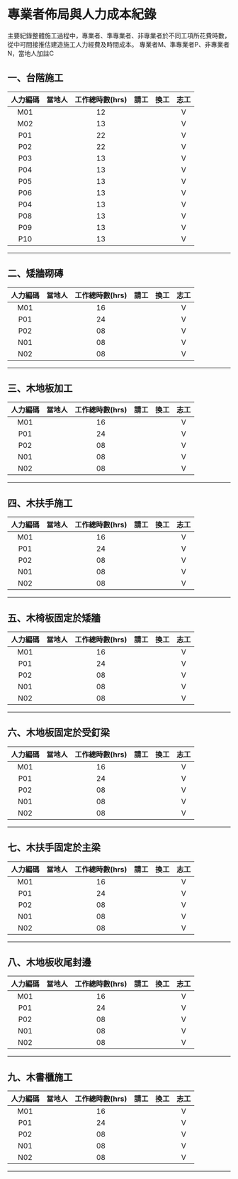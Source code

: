 # 專業者佈局與人力成本紀錄 
主要紀錄整體施工過程中，專業者、準專業者、非專業者於不同工項所花費時數，從中可間接推估建造施工人力經費及時間成本。
專業者M、準專業者P、非專業者N，當地人加註C

## 一、台階施工
|人力編碼|當地人|工作總時數(hrs)|請工|換工|志工|
|:-:|:-:|:-:|:-:|:-:|:-:|
|M01 |   |12   |   |   |V   |
|M02 |   |13   |   |   |V   |
|P01 |   |22   |   |   |V   |
|P02 |   |22   |   |   |V   |
|P03 |   |13   |   |   |V   |
|P04 |   |13   |   |   |V   |
|P05 |   |13   |   |   |V   |
|P06 |   |13   |   |   |V   |
|P04 |   |13   |   |   |V   |
|P08 |   |13   |   |   |V   |
|P09 |   |13   |   |   |V   |
|P10 |   |13   |   |   |V   |
***
## 二、矮牆砌磚
|人力編碼|當地人|工作總時數(hrs)|請工|換工|志工|
|:-:|:-:|:-:|:-:|:-:|:-:|
|M01   |   |16   |   |   |V   |
|P01   |   |24   |   |   |V   |
|P02   |   |08   |   |   |V   |
|N01   |   |08   |   |   |V   |
|N02   |   |08   |   |   |V   |
***
## 三、木地板加工
|人力編碼|當地人|工作總時數(hrs)|請工|換工|志工|
|:-:|:-:|:-:|:-:|:-:|:-:|
|M01   |   |16   |   |   |V   |
|P01   |   |24   |   |   |V   |
|P02   |   |08   |   |   |V   |
|N01   |   |08   |   |   |V   |
|N02   |   |08   |   |   |V   |
***
## 四、木扶手施工
|人力編碼|當地人|工作總時數(hrs)|請工|換工|志工|
|:-:|:-:|:-:|:-:|:-:|:-:|
|M01   |   |16   |   |   |V   |
|P01   |   |24   |   |   |V   |
|P02   |   |08   |   |   |V   |
|N01   |   |08   |   |   |V   |
|N02   |   |08   |   |   |V   |
***
## 五、木椅板固定於矮牆
|人力編碼|當地人|工作總時數(hrs)|請工|換工|志工|
|:-:|:-:|:-:|:-:|:-:|:-:|
|M01   |   |16   |   |   |V   |
|P01   |   |24   |   |   |V   |
|P02   |   |08   |   |   |V   |
|N01   |   |08   |   |   |V   |
|N02   |   |08   |   |   |V   |
***
## 六、木地板固定於受釘梁
|人力編碼|當地人|工作總時數(hrs)|請工|換工|志工|
|:-:|:-:|:-:|:-:|:-:|:-:|
|M01   |   |16   |   |   |V   |
|P01   |   |24   |   |   |V   |
|P02   |   |08   |   |   |V   |
|N01   |   |08   |   |   |V   |
|N02   |   |08   |   |   |V   |
***
## 七、木扶手固定於主梁
|人力編碼|當地人|工作總時數(hrs)|請工|換工|志工|
|:-:|:-:|:-:|:-:|:-:|:-:|
|M01   |   |16   |   |   |V   |
|P01   |   |24   |   |   |V   |
|P02   |   |08   |   |   |V   |
|N01   |   |08   |   |   |V   |
|N02   |   |08   |   |   |V   |
***
## 八、木地板收尾封邊
|人力編碼|當地人|工作總時數(hrs)|請工|換工|志工|
|:-:|:-:|:-:|:-:|:-:|:-:|
|M01   |   |16   |   |   |V   |
|P01   |   |24   |   |   |V   |
|P02   |   |08   |   |   |V   |
|N01   |   |08   |   |   |V   |
|N02   |   |08   |   |   |V   |
***
## 九、木書櫃施工
|人力編碼|當地人|工作總時數(hrs)|請工|換工|志工|
|:-:|:-:|:-:|:-:|:-:|:-:|
|M01   |   |16   |   |   |V   |
|P01   |   |24   |   |   |V   |
|P02   |   |08   |   |   |V   |
|N01   |   |08   |   |   |V   |
|N02   |   |08   |   |   |V   |
***

